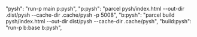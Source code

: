"pysh": "run-p main p:pysh",
"p:pysh": "parcel pysh/index.html --out-dir .dist/pysh --cache-dir .cache/pysh -p 5008",
"b:pysh": "parcel build pysh/index.html --out-dir dist/pysh --cache-dir .cache/pysh",
"build:pysh": "run-p b:base b:pysh",